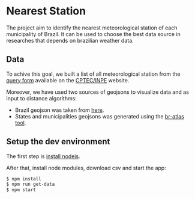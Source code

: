 # Nearest Station
The project aim to identify the nearest meteorological station of each municipality of Brazil. It can be used to choose the best data source in researches that depends on brazilian weather data.

## Data
To achive this goal, we built a list of all meteorological station from the [query form](http://bancodedados.cptec.inpe.br/tabelaestacoes/faces/consultapais.jsp) available on the [CPTEC/INPE](http://bancodedados.cptec.inpe.br/) website.

Moreover, we have used two sources of geojsons to visualize data and as input to distance algorithms:
 * Brazil geojson was taken from [here](http://www.jrossetto.com.br/json/brazil_geo.zip).
 * States and municipalities geojsons was generated using the [br-atlas tool](https://github.com/carolinabigonha/br-atlas).

## Setup the dev environment

The first step is [install nodejs](https://github.com/joyent/node/wiki/Installing-Node.js-via-package-manager).

After that, install node modules, download csv and start the app:

```bash
$ npm install
$ npm run get-data
$ npm start
```
